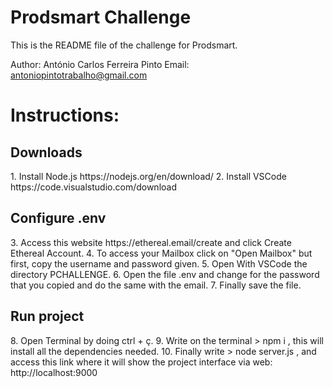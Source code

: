 <h1>Prodsmart Challenge </h1>
This is the README file of the challenge for Prodsmart.

Author: António Carlos Ferreira Pinto 
Email: antoniopintotrabalho@gmail.com

<h1>Instructions:</h1>
<h2>Downloads</h2>
1. Install Node.js https://nodejs.org/en/download/
2. Install VSCode https://code.visualstudio.com/download
<h2>Configure .env</h2>
3. Access this website https://ethereal.email/create and click Create Ethereal Account.
4. To access your Mailbox click on "Open Mailbox" but first, copy the username and password given.
5. Open With VSCode the directory PCHALLENGE.
6. Open the file .env and change <INSERT_PASSWORD_HERE> for the password that you copied and do the same with the email.
7. Finally save the file.
<h2>Run project</h2>
8. Open Terminal by doing ctrl + ç.
9. Write on the terminal >   npm i    , this will install all the dependencies needed.
10. Finally write >    node server.js    , and access this link where it will show the project interface via web: http://localhost:9000